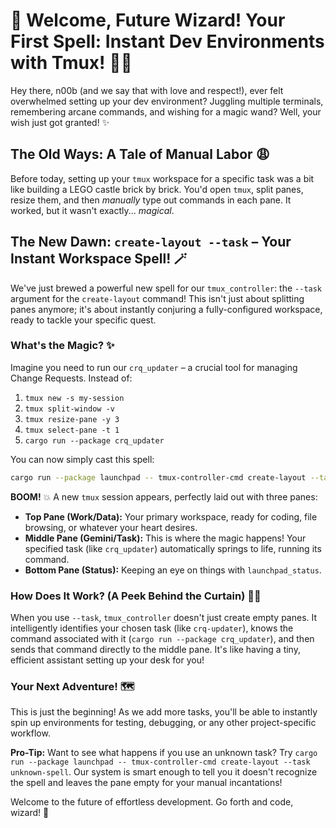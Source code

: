 # 🚀 Welcome, Future Wizard! Your First Spell: Instant Dev Environments with Tmux! 🧙‍♂️

Hey there, n00b (and we say that with love and respect!), ever felt overwhelmed setting up your dev environment? Juggling multiple terminals, remembering arcane commands, and wishing for a magic wand? Well, your wish just got granted! ✨

## The Old Ways: A Tale of Manual Labor 😩

Before today, setting up your `tmux` workspace for a specific task was a bit like building a LEGO castle brick by brick. You'd open `tmux`, split panes, resize them, and then *manually* type out commands in each pane. It worked, but it wasn't exactly... *magical*.

## The New Dawn: `create-layout --task` – Your Instant Workspace Spell! 🪄

We've just brewed a powerful new spell for our `tmux_controller`: the `--task` argument for the `create-layout` command! This isn't just about splitting panes anymore; it's about instantly conjuring a fully-configured workspace, ready to tackle your specific quest.

### What's the Magic? ✨

Imagine you need to run our `crq_updater` – a crucial tool for managing Change Requests. Instead of:

1.  `tmux new -s my-session`
2.  `tmux split-window -v`
3.  `tmux resize-pane -y 3`
4.  `tmux select-pane -t 1`
5.  `cargo run --package crq_updater`

You can now simply cast this spell:

```bash
cargo run --package launchpad -- tmux-controller-cmd create-layout --task crq-updater
```

**BOOM!** 💥 A new `tmux` session appears, perfectly laid out with three panes:

*   **Top Pane (Work/Data):** Your primary workspace, ready for coding, file browsing, or whatever your heart desires.
*   **Middle Pane (Gemini/Task):** This is where the magic happens! Your specified task (like `crq_updater`) automatically springs to life, running its command.
*   **Bottom Pane (Status):** Keeping an eye on things with `launchpad_status`.

### How Does It Work? (A Peek Behind the Curtain) 🕵️‍♀️

When you use `--task`, `tmux_controller` doesn't just create empty panes. It intelligently identifies your chosen task (like `crq-updater`), knows the command associated with it (`cargo run --package crq_updater`), and then sends that command directly to the middle pane. It's like having a tiny, efficient assistant setting up your desk for you!

### Your Next Adventure! 🗺️

This is just the beginning! As we add more tasks, you'll be able to instantly spin up environments for testing, debugging, or any other project-specific workflow.

**Pro-Tip:** Want to see what happens if you use an unknown task? Try `cargo run --package launchpad -- tmux-controller-cmd create-layout --task unknown-spell`. Our system is smart enough to tell you it doesn't recognize the spell and leaves the pane empty for your manual incantations!

Welcome to the future of effortless development. Go forth and code, wizard! 🚀
